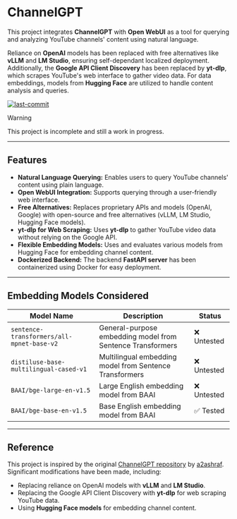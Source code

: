 # ChannelGPT

This project integrates **ChannelGPT** with **Open WebUI** as a tool for querying and analyzing YouTube channels' content using natural language.

Reliance on **OpenAI** models has been replaced with free alternatives like **vLLM** and **LM Studio**, ensuring self-dependant localized deployment. Additionally, the **Google API Client Discovery** has been replaced by **yt-dlp**, which scrapes YouTube's web interface to gather video data. For data embeddings, models from **Hugging Face** are utilized to handle content analysis and queries.

<a href="#"><img alt="last-commit" src="https://img.shields.io/github/last-commit/NotYuSheng/ChannelGPT?color=red"></a>

> [!WARNING]  
> This project is incomplete and still a work in progress.

---

## Features

- **Natural Language Querying:** Enables users to query YouTube channels' content using plain language.
- **Open WebUI Integration:** Supports querying through a user-friendly web interface.
- **Free Alternatives:** Replaces proprietary APIs and models (OpenAI, Google) with open-source and free alternatives (vLLM, LM Studio, Hugging Face models).
- **yt-dlp for Web Scraping:** Uses **yt-dlp** to gather YouTube video data without relying on the Google API.
- **Flexible Embedding Models:** Uses and evaluates various models from Hugging Face for embedding channel content.
- **Dockerized Backend:** The backend **FastAPI server** has been containerized using Docker for easy deployment.

---

## Embedding Models Considered

| Model Name                                   | Description                                   | Status  |
|---------------------------------------------|---------------------------------------------|---------|
| `sentence-transformers/all-mpnet-base-v2`   | General-purpose embedding model from Sentence Transformers | ❌ Untested |
| `distiluse-base-multilingual-cased-v1`      | Multilingual embedding model from Sentence Transformers   | ❌ Untested |
| `BAAI/bge-large-en-v1.5`                    | Large English embedding model from BAAI                  | ❌ Untested |
| `BAAI/bge-base-en-v1.5`                     | Base English embedding model from BAAI                   | ✅ Tested   |

---

## Reference

This project is inspired by the original [ChannelGPT repository](https://github.com/a2ashraf/ChannelGPT) by [a2ashraf](https://github.com/a2ashraf). Significant modifications have been made, including:

- Replacing reliance on OpenAI models with **vLLM** and **LM Studio**.
- Replacing the Google API Client Discovery with **yt-dlp** for web scraping YouTube data.
- Using **Hugging Face models** for embedding channel content.
